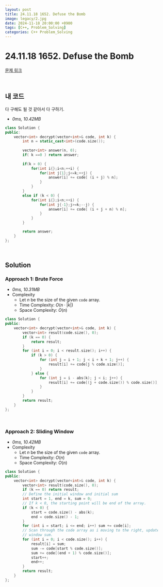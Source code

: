 ```yaml
---
layout: post
title: 24.11.18 1652. Defuse the Bomb
image: legacy/2.jpg
date: 2024-11-18 20:00:00 +0900
tags: [C++, Problem_Solving]
categories: C++ Problem_Solving
---
```


# 24.11.18 1652. Defuse the Bomb
[문제 링크](https://leetcode.com/problems/defuse-the-bomb/description/?envType=daily-question&envId=2024-11-18)

<br/>

## 내 코드
다 구해도 될 것 같아서 다 구하기.

- *0ms, 10.42MB*
```cpp
class Solution {
public:
    vector<int> decrypt(vector<int>& code, int k) {
        int n = static_cast<int>(code.size());
        
        vector<int> answer(n, 0);
        if( k ==0 ) return answer;
        
        if(k > 0) {
            for(int i{};i<n;++i) {
                for(int j{1};j<=k;++j) {
                    answer[i] += code[ (i + j) % n];
                }
            }
        }
        else if (k < 0) {
            for(int i{};i<n;++i) {
                for(int j{-1};j>=k;--j) {
                    answer[i] += code[ (i + j + n) % n];
                }
            }
        }

        return answer;
    }
};
```

<br/>

## Solution

### Approach 1: Brute Force
- *0ms, 10.31MB*
- Complexity
  - Let $n$ be the size of the given `code` array.
  - Time Complexity: $O(n \cdot |k|)$
  - Space Complexity: $O(n)$

```cpp
class Solution {
public:
    vector<int> decrypt(vector<int>& code, int k) {
        vector<int> result(code.size(), 0);
        if (k == 0) {
            return result;
        }
        for (int i = 0; i < result.size(); i++) {
            if (k > 0) {
                for (int j = i + 1; j < i + k + 1; j++) {
                    result[i] += code[j % code.size()];
                }
            } else {
                for (int j = i - abs(k); j < i; j++) {
                    result[i] += code[(j + code.size()) % code.size()];
                }
            }
        }
        return result;
    }
};
```
<br/>

### Approach 2: Sliding Window
- *0ms, 10.42MB*
- Complexity
  - Let $n$ be the size of the given `code` array.
  - Time Complexity: $O(n)$
  - Space Complexity: $O(n)$

```cpp
class Solution {
public:
    vector<int> decrypt(vector<int>& code, int k) {
        vector<int> result(code.size(), 0);
        if (k == 0) return result;
        // Define the initial window and initial sum
        int start = 1, end = k, sum = 0;
        // If k < 0, the starting point will be end of the array.
        if (k < 0) {
            start = code.size() - abs(k);
            end = code.size() - 1;
        }
        for (int i = start; i <= end; i++) sum += code[i];
        // Scan through the code array as i moving to the right, update the
        // window sum.
        for (int i = 0; i < code.size(); i++) {
            result[i] = sum;
            sum -= code[start % code.size()];
            sum += code[(end + 1) % code.size()];
            start++;
            end++;
        }
        return result;
    }
};
```

<br/>
